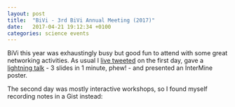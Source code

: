 ```yaml
---
layout: post
title:  "BiVi - 3rd BiVi Annual Meeting (2017)"
date:   2017-04-21 19:12:34 +0100
categories: science events
---
```


BiVi this year was exhaustingly busy but good fun to attend with some great networking activities. As usual I [live tweeted](https://twitter.com/i/moments/856517477781708801) on the first day, gave a [lightning talk](https://docs.google.com/presentation/d/1ZII8Np0wUP-ugognNPL1KR-5ThwSbM465DKdZ_AJG6A/edit?usp=sharing) - 3 slides in 1 minute, phew! - and presented an InterMine poster.

The second day was mostly interactive workshops, so I found myself recording notes in a Gist instead:

<script src="https://gist.github.com/yochannah/0e0d8e00235b0b5c4ee228f20fb2d96c.js"></script>
